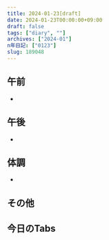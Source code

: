 ```yaml
---
title: 2024-01-23[draft]
date: 2024-01-23T00:00:00+09:00
draft: false
tags: ["diary", ""]
archives: ["2024-01"]
n年日記: ["0123"]
slug: 189048
---
```

## 午前
- 
## 午後
- 
## 体調
- 
## その他
## 今日のTabs